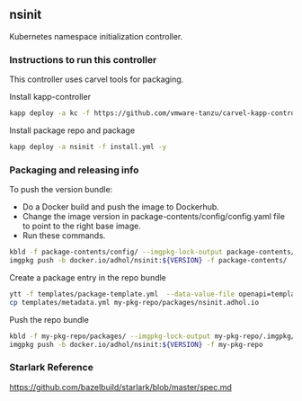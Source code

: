 ## nsinit

Kubernetes namespace initialization controller.

### Instructions to run this controller
This controller uses carvel tools for packaging.

Install kapp-controller
```bash
kapp deploy -a kc -f https://github.com/vmware-tanzu/carvel-kapp-controller/releases/download/v0.32.0/release.yml -y
```
Install package repo and package
```bash
kapp deploy -a nsinit -f install.yml -y
```

### Packaging and releasing info

To push the version bundle:
- Do a Docker build and push the image to Dockerhub.
- Change the image version in package-contents/config/config.yaml file to point to the right base image.
- Run these commands.
```bash
kbld -f package-contents/config/ --imgpkg-lock-output package-contents/.imgpkg/images.yml
imgpkg push -b docker.io/adhol/nsinit:${VERSION} -f package-contents/
```
Create a package entry in the repo bundle
```bash
ytt -f templates/package-template.yml  --data-value-file openapi=templates/schema-openapi.yml -v version="${VERSION}" > my-pkg-repo/packages/nsinit.adhol.io/${VERSION}.yml
cp templates/metadata.yml my-pkg-repo/packages/nsinit.adhol.io
```
Push the repo bundle
```bash
kbld -f my-pkg-repo/packages/ --imgpkg-lock-output my-pkg-repo/.imgpkg/images.yml
imgpkg push -b docker.io/adhol/nsinit:${VERSION} -f my-pkg-repo
```

### Starlark Reference
https://github.com/bazelbuild/starlark/blob/master/spec.md